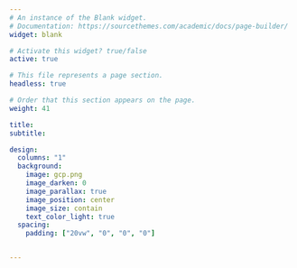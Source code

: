 ```yaml
---
# An instance of the Blank widget.
# Documentation: https://sourcethemes.com/academic/docs/page-builder/
widget: blank

# Activate this widget? true/false
active: true

# This file represents a page section.
headless: true

# Order that this section appears on the page.
weight: 41

title: 
subtitle:

design:
  columns: "1"
  background:
    image: gcp.png
    image_darken: 0
    image_parallax: true
    image_position: center
    image_size: contain
    text_color_light: true
  spacing:
    padding: ["20vw", "0", "0", "0"]


---
```

